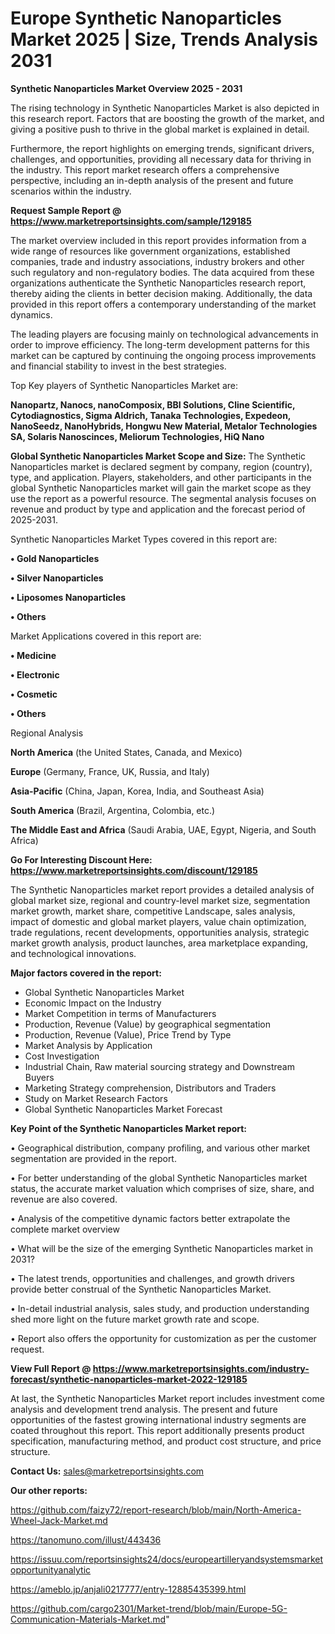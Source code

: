  # Europe Synthetic Nanoparticles Market 2025 | Size, Trends Analysis 2031

<Strong> Synthetic Nanoparticles Market Overview 2025 - 2031</strong>

The rising technology in Synthetic Nanoparticles Market is also depicted in this research report. Factors that are boosting the growth of the market, and giving a positive push to thrive in the global market is explained in detail.

Furthermore, the report highlights on emerging trends, significant drivers, challenges, and opportunities, providing all necessary data for thriving in the industry. This report market research offers a comprehensive perspective, including an in-depth analysis of the present and future scenarios within the industry.

<strong>Request Sample Report @ <a href=https://www.marketreportsinsights.com/sample/129185>https://www.marketreportsinsights.com/sample/129185</a></strong>

The market overview included in this report provides information from a wide range of resources like government organizations, established companies, trade and industry associations, industry brokers and other such regulatory and non-regulatory bodies. The data acquired from these organizations authenticate the Synthetic Nanoparticles research report, thereby aiding the clients in better decision making. Additionally, the data provided in this report offers a contemporary understanding of the market dynamics.

The leading players are focusing mainly on technological advancements in order to improve efficiency. The long-term development patterns for this market can be captured by continuing the ongoing process improvements and financial stability to invest in the best strategies.

Top Key players of Synthetic Nanoparticles Market are:

<strong>Nanopartz, Nanocs, nanoComposix, BBI Solutions, Cline Scientific, Cytodiagnostics, Sigma Aldrich, Tanaka Technologies, Expedeon, NanoSeedz, NanoHybrids, Hongwu New Material, Metalor Technologies SA, Solaris Nanoscinces, Meliorum Technologies, HiQ Nano</strong>

<strong><b>Global Synthetic Nanoparticles Market Scope and Size:</b></strong>
The Synthetic Nanoparticles market is declared segment by company, region (country), type, and application. Players, stakeholders, and other participants in the global Synthetic Nanoparticles market will gain the market scope as they use the report as a powerful resource. The segmental analysis focuses on revenue and product by type and application and the forecast period of 2025-2031.

Synthetic Nanoparticles Market Types covered in this report are:

<strong>• Gold Nanoparticles

• Silver Nanoparticles

• Liposomes Nanoparticles

• Others</strong>

Market Applications covered in this report are:

<strong>• Medicine

• Electronic

• Cosmetic

• Others</strong> 

Regional Analysis

<strong>North America</strong> (the United States, Canada, and Mexico)

<strong>Europe</strong> (Germany, France, UK, Russia, and Italy)

<strong>Asia-Pacific</strong> (China, Japan, Korea, India, and Southeast Asia)

<strong>South America</strong> (Brazil, Argentina, Colombia, etc.)

<strong>The Middle East and Africa</strong> (Saudi Arabia, UAE, Egypt, Nigeria, and South Africa)

<strong>Go For Interesting Discount Here: <a href=https://www.marketreportsinsights.com/discount/129185>https://www.marketreportsinsights.com/discount/129185</a></strong>

The Synthetic Nanoparticles market report provides a detailed analysis of global market size, regional and country-level market size, segmentation market growth, market share, competitive Landscape, sales analysis, impact of domestic and global market players, value chain optimization, trade regulations, recent developments, opportunities analysis, strategic market growth analysis, product launches, area marketplace expanding, and technological innovations.

<strong><b>Major factors covered in the report:</b></strong>
<ul>
  <li>Global Synthetic Nanoparticles Market </li>
  <li>Economic Impact on the Industry</li>
  <li>Market Competition in terms of Manufacturers</li>
  <li>Production, Revenue (Value) by geographical segmentation</li>
  <li>Production, Revenue (Value), Price Trend by Type</li>
  <li>Market Analysis by Application</li>
  <li>Cost Investigation</li>
  <li>Industrial Chain, Raw material sourcing strategy and Downstream Buyers</li>
  <li>Marketing Strategy comprehension, Distributors and Traders</li>
  <li>Study on Market Research Factors</li>
  <li>Global Synthetic Nanoparticles Market Forecast</li>
</ul>

<strong><b>Key Point of the Synthetic Nanoparticles Market report:</b></strong>

• Geographical distribution, company profiling, and various other market segmentation are provided in the report.

• For better understanding of the global Synthetic Nanoparticles market status, the accurate market valuation which comprises of size, share, and revenue are also covered.

• Analysis of the competitive dynamic factors better extrapolate the complete market overview

• What will be the size of the emerging Synthetic Nanoparticles market in 2031?

• The latest trends, opportunities and challenges, and growth drivers provide better construal of the Synthetic Nanoparticles Market.

• In-detail industrial analysis, sales study, and production understanding shed more light on the future market growth rate and scope.

• Report also offers the opportunity for customization as per the customer request.

<strong><b>View Full Report @ <a href=https://www.marketreportsinsights.com/industry-forecast/synthetic-nanoparticles-market-2022-129185>https://www.marketreportsinsights.com/industry-forecast/synthetic-nanoparticles-market-2022-129185</a></b></strong>


At last, the Synthetic Nanoparticles Market report includes investment come analysis and development trend analysis. The present and future opportunities of the fastest growing international industry segments are coated throughout this report. This report additionally presents product specification, manufacturing method, and product cost structure, and price structure.

<strong>Contact Us:</strong>
sales@marketreportsinsights.com

<strong>Our other reports:</strong>

<a href=https://github.com/faizy72/report-research/blob/main/North-America-Wheel-Jack-Market.md>https://github.com/faizy72/report-research/blob/main/North-America-Wheel-Jack-Market.md</a>

<a href=https://tanomuno.com/illust/443436>https://tanomuno.com/illust/443436</a>

<a href=https://issuu.com/reportsinsights24/docs/europeartilleryandsystemsmarketopportunityanalytic>https://issuu.com/reportsinsights24/docs/europeartilleryandsystemsmarketopportunityanalytic</a>

<a href=https://ameblo.jp/anjali0217777/entry-12885435399.html>https://ameblo.jp/anjali0217777/entry-12885435399.html</a>

<a href=https://github.com/cargo2301/Market-trend/blob/main/Europe-5G-Communication-Materials-Market.md>https://github.com/cargo2301/Market-trend/blob/main/Europe-5G-Communication-Materials-Market.md</a>"
